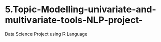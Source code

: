 # 5.Topic-Modelling-univariate-and-multivariate-tools-NLP-project-
Data Science Project  using R Language
